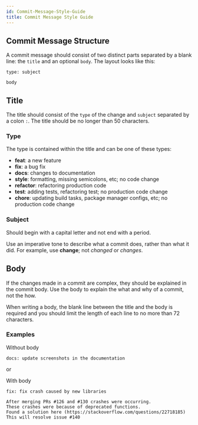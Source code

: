 ```yaml
---
id: Commit-Message-Style-Guide
title: Commit Message Style Guide
---
```


## Commit Message Structure
A commit message should consist of two distinct parts separated by a blank line: the `title` and an optional `body`. The layout looks like this:

```
type: subject

body
```

## Title
The title should consist of the `type` of the change and `subject` separated by a colon `:`. The title should be no longer than 50 characters.

### Type
The type is contained within the title and can be one of these types:

- **feat**: a new feature
- **fix**: a bug fix
- **docs**: changes to documentation
- **style**: formatting, missing semicolons, etc; no code change
- **refactor**: refactoring production code
- **test**: adding tests, refactoring test; no production code change
- **chore**: updating build tasks, package manager configs, etc; no production code change

### Subject
Should begin with a capital letter and not end with a period.

Use an imperative tone to describe what a commit does, rather than what it did. For example, use **change**; not _changed_ or _changes_.

## Body
If the changes made in a commit are complex, they should be explained in the commit body. Use the body to explain the what and why of a commit, not the how.

When writing a body, the blank line between the title and the body is required and you should limit the length of each line to no more than 72 characters.

### Examples

Without body
```
docs: update screenshots in the documentation
```
or

With body
```
fix: fix crash caused by new libraries 

After merging PRs #126 and #130 crashes were occurring. 
These crashes were because of deprecated functions. 
Found a solution here (https://stackoverflow.com/questions/22718185) 
This will resolve issue #140
```